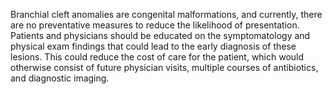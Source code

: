 Branchial cleft anomalies are congenital malformations, and currently, there are no preventative measures to reduce the likelihood of presentation. Patients and physicians should be educated on the symptomatology and physical exam findings that could lead to the early diagnosis of these lesions. This could reduce the cost of care for the patient, which would otherwise consist of future physician visits, multiple courses of antibiotics, and diagnostic imaging.